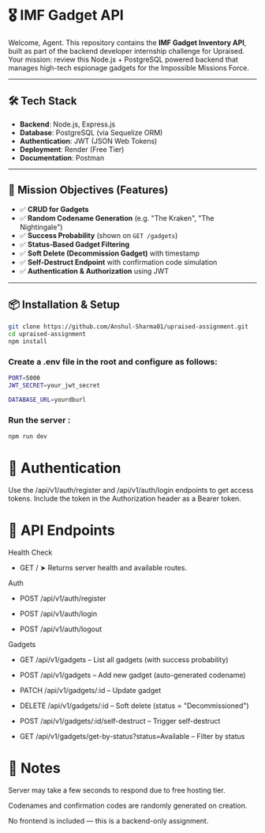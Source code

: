# 🎖️ IMF Gadget API

Welcome, Agent. This repository contains the **IMF Gadget Inventory API**, built as part of the backend developer internship challenge for Upraised. Your mission: review this Node.js + PostgreSQL powered backend that manages high-tech espionage gadgets for the Impossible Missions Force.

---

## 🛠️ Tech Stack

- **Backend**: Node.js, Express.js
- **Database**: PostgreSQL (via Sequelize ORM)
- **Authentication**: JWT (JSON Web Tokens)
- **Deployment**: Render (Free Tier)
- **Documentation**: Postman

---

## 🎯 Mission Objectives (Features)

- ✅ **CRUD for Gadgets**
- ✅ **Random Codename Generation** (e.g. "The Kraken", "The Nightingale")
- ✅ **Success Probability** (shown on `GET /gadgets`)
- ✅ **Status-Based Gadget Filtering**
- ✅ **Soft Delete (Decommission Gadget)** with timestamp
- ✅ **Self-Destruct Endpoint** with confirmation code simulation
- ✅ **Authentication & Authorization** using JWT

---

## 📦 Installation & Setup

```bash
git clone https://github.com/Anshul-Sharma01/upraised-assignment.git
cd upraised-assignment
npm install
```

### Create a .env file in the root and configure as follows:


```bash
PORT=5000
JWT_SECRET=your_jwt_secret

DATABASE_URL=yourdburl
```

### Run the server : 
```bash
npm run dev
```



# 🔐 Authentication
Use the /api/v1/auth/register and /api/v1/auth/login endpoints to get access tokens. Include the token in the Authorization header as a Bearer token.

# 🚀 API Endpoints
Health Check
+ GET /
➤ Returns server health and available routes.

Auth
+ POST /api/v1/auth/register

+ POST /api/v1/auth/login

+ POST /api/v1/auth/logout

Gadgets
+ GET /api/v1/gadgets – List all gadgets (with success probability)

+ POST /api/v1/gadgets – Add new gadget (auto-generated codename)

+ PATCH /api/v1/gadgets/:id – Update gadget

+ DELETE /api/v1/gadgets/:id – Soft delete (status = "Decommissioned")

+ POST /api/v1/gadgets/:id/self-destruct – Trigger self-destruct

+ GET /api/v1/gadgets/get-by-status?status=Available – Filter by status


# 📌 Notes
Server may take a few seconds to respond due to free hosting tier.

Codenames and confirmation codes are randomly generated on creation.

No frontend is included — this is a backend-only assignment.






